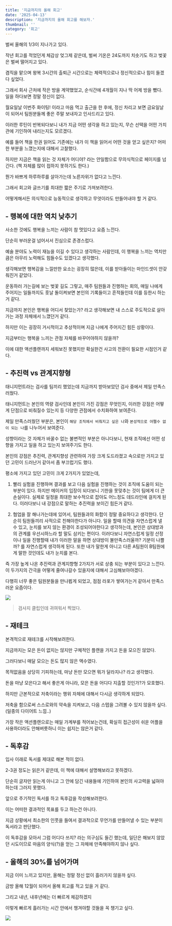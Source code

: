 ```yaml
---
title: '지금까지의 올해 회고'
date: '2025-04-13'
description: '지금까지의 올해 회고를 해보자.'
thumbnail: ''
category: '회고'
---
```


벌써 올해의 1/3이 지나가고 있다.

작년 회고를 적었던게 체감상 엊그제 같은데, 벌써 기온은 24도까지 치솟기도 하고 벚꽃은 벌써 떨어지고 있다.

겸직을 맡으며 왕복 3시간의 출퇴근 시간으로는 체력적으로나 정신적으로나 힘이 들겠다 싶었다.

그래서 회사 근처에 작은 방을 계약했었고, 순식간에 4개월이 지나 딱 어제 방을 뺐다.
일을 하다보면 정말 정신이 없다.

월요일날 이번주 화이팅! 이라고 마음 먹고 출근을 한 후에, 정신 차리고 보면 금요일날이 되어서 팀원분들께 좋은 주말 보내자고 인사드리고 있다.

이러한 루틴이 반복되다보니 내가 지금 어떤 생각을 하고 있는지, 무슨 선택을 어떤 가치관에 기인하여 내리는지도 모르겠다.

예를 들어 책을 한권 읽어도 기존에는 내가 이 책을 읽어서 어떤 것을 얻고 싶은지? 어떠한 부분을 느꼈는지에 대해서 고찰했다.

하지만 지금은 책을 읽는 것 자체가 어디야? 라는 안일함으로 무의식적으로 페이지를 넘긴다. (책 자체를 많이 접하지 못하기도 한다.)

뭔가 바쁘게 하루하루를 살아가는데 노른자위가 없다고 느낀다.

그래서 회고와 글쓰기를 최대한 짧은 주기로 가져보려한다.

어떻게해서든 의식적으로 능동적으로 생각하고 무엇이라도 만들어내야 할 거 같다.

## - 행복에 대한 역치 낮추기

사소한 것에도 행복을 느끼는 사람이 참 멋있다고 요즘 느낀다.

단순히 부러운걸 넘어서서 진심으로 존경스럽다.

예술 분야도 노력이 재능을 이길 수 있다고 생각하는 사람인데, 이 행복을 느끼는 역치만큼은 아무리 노력해도 힘들수도 있겠다고 생각했다.

생각해보면 행복감을 느낄만한 요소는 굉장히 많은데, 이를 받아들이는 마인드셋이 안갖춰진거 같았다.

운동하러 가는길에 보는 벚꽃 길도 그렇고, 매주 팀원들과 진행하는 회의, 매일 나에게 주어지는 일들까지도 훗날 돌이켜보면 본인의 기록들이고 흔적들인데 이를 등한시 하는거 같다.

지금까지 본인은 행복을 어디서 찾았는가? 라고 생각해보면 내 스스로 주도적으로 살아가는 과정 자체에서 느꼈던거 같다.

하지만 이는 굉장히 거시적이고 추상적이며 지금 나에게 주어지긴 힘든 상황이다.

지금부터는 행복을 느끼는 관점 자체를 바꾸어야하지 않을까?

이에 대한 액션플랜까지 세워보진 못했지만 확실한건 사고의 전환이 필요한 시점인거 같다.

## - 추진력 vs 관계지향형

태니지먼트라는 검사를 팀끼리 했었는데 지금까지 받아보았던 검사 중에서 제일 만족스러웠다.

태니지먼트는 본인의 역량 검사인데 본인이 가진 강점은 무엇인지, 이러한 강점은 어떻게 단점으로 비춰질수 있는지 등 다양한 관점에서 수치화하여 보여준다.

제일 만족스러웠던 부분은, 본인이 `해당 조직에서 비춰지고 싶은 나`와 `본성적으로 어쩔수 없이 되는 나`를 나누어서 보여준다.

성향이라는 것 자체가 바꿀수 없는 불변적인 부분은 아니다보니, 현재 조직에선 어떤 성향을 가지고 일을 하고 있는지 보여주기도 한다.

본인의 강점은 추진력, 관계지향성 관련하여 가장 크게 도드라졌고 속으로만 가지고 있던 고민이 드러난거 같아서 좀 부끄럽기도 했다.

평소에 가지고 있던 고민이 크게 2가지가 있었는데,

1. 빨리 실험을 진행하며 결과를 보고 다음 실험을 진행하는 것이 조직에 도움이 되는 부분이 있다. 하지만 메이커의 입장이 되다보니 기한을 못맞추는 것이 팀에게 더 큰 손실이다. 실제로 일정을 최대한 보수적으로 잡아도 어느정도 데드라인에 걸치게 된다. 이러다보니 내 강점으로 말하는 추진력을 보이긴 힘든거 같다.

2. 협업을 잘 해나가는데에 있어서, 팀원들과의 화합이 정말 중요하다고 생각한다. 단순히 팀원들끼리 사적으로 친해야한다가 아니다. 일을 할때 의견을 자연스럽게 낼 수 있고, 눈치를 보지 않는 환경이 조성되어야한다고 생각하는데, 본인은 상대방과의 관계를 우선시하느라 할 말도 삼키는 편이다. 이러다보니 자연스럽게 일정 산정이나 일을 진행할때 내가 이러한 말을 하면 상대방이 불만족스러울까? 기분이 나쁠까? 를 자연스럽게 생각하게 된다. 또한 내가 말한게 아니고 다른 A팀원이 B팀원에게 말한 것인데도 내가 눈치를 본다.

즉 가장 높게 나온 추진력과 관계지향형 2가지가 서로 상충 되는 부분이 있다고 느낀다.
이 두가지의 간극을 어떻게 줄여나갈수 있을지에 대해서 고심해보아야겠다.

다행히 너무 좋은 팀원분들을 만나뵙게 되었고, 점점 라포가 쌓여가는거 같아서 만족스러운 요즘이다.

![](https://velog.velcdn.com/images/brgndy/post/5fda1ba1-7787-4b94-8475-355af9449733/image.jpeg)

> 검사지 클립인데 귀여워서 찍었다.

## - 재테크

본격적으로 재테크를 시작해보려한다.

지금까지는 모은 돈이 없지는 않지만 구체적인 플랜을 가지고 돈을 모으진 않았다.

그러다보니 매달 모으는 돈도 많지 않은 액수였다.

목적없음을 상당히 기피하는데, 마냥 돈만 모으면 뭐가 달라지나? 라고 생각했다.

돈을 마냥 모은다고 해서 좋은게 아니라, 모은 돈을 어디다 지출할 것인가?가 모호했다.

하지만 근본적으로 저축이라는 행위 자체에 대해서 다시금 생각하게 되었다.

저축을 함으로써 스스로와의 약속을 지켜보고, 다음 스텝을 그려볼 수 있지 않을까 싶다. (일종의 다이어트 느낌..)

가장 작은 액션플랜으로는 매일 가계부를 적어보는건데, 확실히 접근성이 쉬운 어플을 사용하더라도 안해버릇하니 이는 쉽지는 않은거 같다.

## - 독후감

입사 이래로 독서를 제대로 해본 적이 없다.

2-3권 정도는 읽은거 같은데, 이 책에 대해서 설명해보라고 못하겠다.

단순히 글자만 읽는게 아니고 그 안에 담긴 내용들에 기인하여 본인의 사고력을 넓혀야하는데 그러지 못했다.

앞으로 주기적인 독서를 하고 독후감을 작성해보려한다.

이는 어떠한 결과적인 목표를 두고 하는건 아니다.

지금 상황에서 최소한의 인풋을 들여서 결과적으로 무언가를 만들어낼 수 있는 부분이 독서라고 판단했다.

이 독후감을 모아서 그럼 어디다 쓰지? 라는 의구심도 들긴 했는데, 일단은 해보지 않았던 시도이므로 마음의 양식(?)을 얻는 그 자체에 만족해야하지 않나 싶다.

## - 올해의 30%를 넘어가며

지금 이미 느끼고 있지만, 올해는 정말 정신 없이 흘러가지 않을까 싶다.

금방 올해 12월이 되어서 올해 회고를 적고 있을 거 같다.

그리고 내년, 내후년에는 더 빠르게 체감하겠지

이렇게 빠르게 흘러가는 시간 안에서 챙겨야할 것들을 꼭 챙기고 싶다.

![](https://velog.velcdn.com/images/brgndy/post/1b8ac118-7826-4f42-ac3c-afdca73d1b77/image.jpeg)
